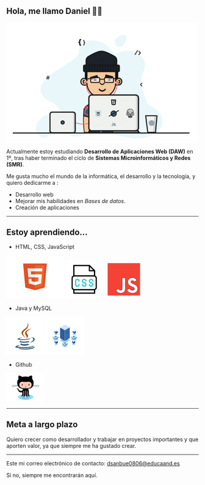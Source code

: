 ## Hola, me llamo Daniel 🫡🖖

<p align="left" style="display: flex; align-items: center;">
  <img src="./develop.gif" width="500" style="margin-right: 15px;">
  <span style="font-size: 2em;">

Actualmente estoy estudiando **Desarrollo de Aplicaciones Web (DAW)** en 1º,
tras haber terminado el ciclo de **Sistemas Microinformáticos y Redes (SMR)**.

Me gusta mucho el mundo de la informática, el desarrollo y la tecnología, y quiero dedicarme a :

- Desarrollo web
- Mejorar mis habilidades en *Bases de datos*.
- Creación de aplicaciones
  
---

## Estoy aprendiendo...

- HTML, CSS, JavaScript
<p align="left">
  <img src="./html.gif" width="150"/>
  <img src="./css.gif" width="100"/>
  <img src="./js.gif" width="100"/>
</p>

  
- Java y MySQL
<p align="left">
  <img src="./java.gif" width="100"/>
  <img src="./sql.gif" width="100"/>
</p>

  
- Github
<p align="left">
  <img src="./octocat.gif" width="100"/>
</p>

---

## Meta a largo plazo

Quiero crecer como desarrollador y trabajar en proyectos importantes y que aporten valor, ya que siempre me ha gustado crear.


---

Este mi correo electrónico de contacto: dsanbue0806@educaand.es

Si no, siempre me encontrarán aquí.
